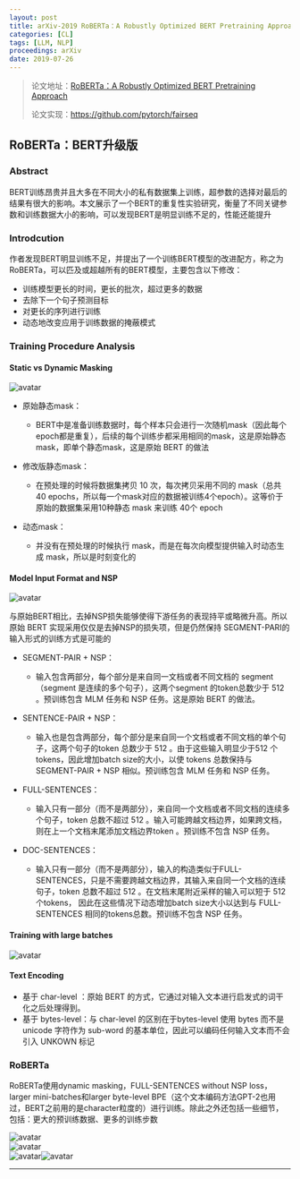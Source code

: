 ```yaml
---
layout: post
title: arXiv-2019 RoBERTa：A Robustly Optimized BERT Pretraining Approach
categories: [CL]
tags: [LLM, NLP]
proceedings: arXiv
date: 2019-07-26
---
```


> 论文地址：[RoBERTa：A Robustly Optimized BERT Pretraining Approach](http://arxiv.org/abs/1907.11692)
>
> 论文实现：<https://github.com/pytorch/fairseq>

## RoBERTa：BERT升级版

### Abstract

BERT训练昂贵并且大多在不同大小的私有数据集上训练，超参数的选择对最后的结果有很大的影响。本文展示了一个BERT的重复性实验研究，衡量了不同关键参数和训练数据大小的影响，可以发现BERT是明显训练不足的，性能还能提升

### Introdcution

作者发现BERT明显训练不足，并提出了一个训练BERT模型的改进配方，称之为RoBERTa，可以匹及或超越所有的BERT模型，主要包含以下修改：

*   训练模型更长的时间，更长的批次，超过更多的数据
*   去除下一个句子预测目标
*   对更长的序列进行训练
*   动态地改变应用于训练数据的掩蔽模式

### Training Procedure Analysis

#### Static vs Dynamic Masking

<div style><img src="https://blog-img-1259433191.cos.ap-shanghai.myqcloud.com/RoBERTa/tab1.png" alt="avatar" style /></div>

*   原始静态mask：

    *   BERT中是准备训练数据时，每个样本只会进行一次随机mask（因此每个epoch都是重复），后续的每个训练步都采用相同的mask，这是原始静态mask，即单个静态mask，这是原始 BERT 的做法
*   修改版静态mask：

    *   在预处理的时候将数据集拷贝 10 次，每次拷贝采用不同的 mask（总共40 epochs，所以每一个mask对应的数据被训练4个epoch）。这等价于原始的数据集采用10种静态 mask 来训练 40个 epoch
*   动态mask：

    *   并没有在预处理的时候执行 mask，而是在每次向模型提供输入时动态生成 mask，所以是时刻变化的

#### Model Input Format and NSP

<div style><img src="https://blog-img-1259433191.cos.ap-shanghai.myqcloud.com/RoBERTa/tab2.png" alt="avatar" style /></div>

与原始BERT相比，去掉NSP损失能够使得下游任务的表现持平或略微升高。所以原始 BERT 实现采用仅仅是去掉NSP的损失项，但是仍然保持 SEGMENT-PARI的输入形式的训练方式是可能的

*   SEGMENT-PAIR + NSP：

    *   输入包含两部分，每个部分是来自同一文档或者不同文档的 segment （segment 是连续的多个句子），这两个segment 的token总数少于 512 。预训练包含 MLM 任务和 NSP 任务。这是原始 BERT 的做法。
*   SENTENCE-PAIR + NSP：

    *   输入也是包含两部分，每个部分是来自同一个文档或者不同文档的单个句子，这两个句子的token 总数少于 512 。由于这些输入明显少于512 个tokens，因此增加batch size的大小，以使 tokens 总数保持与SEGMENT-PAIR + NSP 相似。预训练包含 MLM 任务和 NSP 任务。
*   FULL-SENTENCES：

    *   输入只有一部分（而不是两部分），来自同一个文档或者不同文档的连续多个句子，token 总数不超过 512 。输入可能跨越文档边界，如果跨文档，则在上一个文档末尾添加文档边界token 。预训练不包含 NSP 任务。
*   DOC-SENTENCES：

    *   输入只有一部分（而不是两部分），输入的构造类似于FULL-SENTENCES，只是不需要跨越文档边界，其输入来自同一个文档的连续句子，token 总数不超过 512 。在文档末尾附近采样的输入可以短于 512个tokens， 因此在这些情况下动态增加batch size大小以达到与 FULL-SENTENCES 相同的tokens总数。预训练不包含 NSP 任务。

#### Training with large batches

<div style><img src="https://blog-img-1259433191.cos.ap-shanghai.myqcloud.com/RoBERTa/tab3.png" alt="avatar" style /></div>

#### Text Encoding

*   基于 char-level ：原始 BERT 的方式，它通过对输入文本进行启发式的词干化之后处理得到。
*   基于 bytes-level：与 char-level 的区别在于bytes-level 使用 bytes 而不是 unicode 字符作为 sub-word 的基本单位，因此可以编码任何输入文本而不会引入 UNKOWN 标记

### RoBERTa

RoBERTa使用dynamic masking，FULL-SENTENCES without NSP loss，larger mini-batches和larger byte-level BPE（这个文本编码方法GPT-2也用过，BERT之前用的是character粒度的）进行训练。除此之外还包括一些细节，包括：更大的预训练数据、更多的训练步数

<div style><img src="https://blog-img-1259433191.cos.ap-shanghai.myqcloud.com/RoBERTa/tab4.png" alt="avatar" style /></div>

<div style><img src="https://blog-img-1259433191.cos.ap-shanghai.myqcloud.com/RoBERTa/tab5.png" alt="avatar" style /></div>

<div style><img src="https://blog-img-1259433191.cos.ap-shanghai.myqcloud.com/RoBERTa/tab6.png" alt="avatar" style /><img src="https://blog-img-1259433191.cos.ap-shanghai.myqcloud.com/RoBERTa/tab7.png" alt="avatar" style /></div>

<hr align="left" color="#987cb9" size="1">

